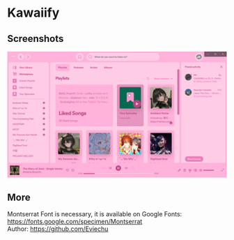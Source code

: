 # Kawaiify

## Screenshots

![Kawaiify](./screenshot.png)

## More

Montserrat Font is necessary, it is available on Google Fonts:  
<https://fonts.google.com/specimen/Montserrat>  
Author: <https://github.com/Eviechu>  
